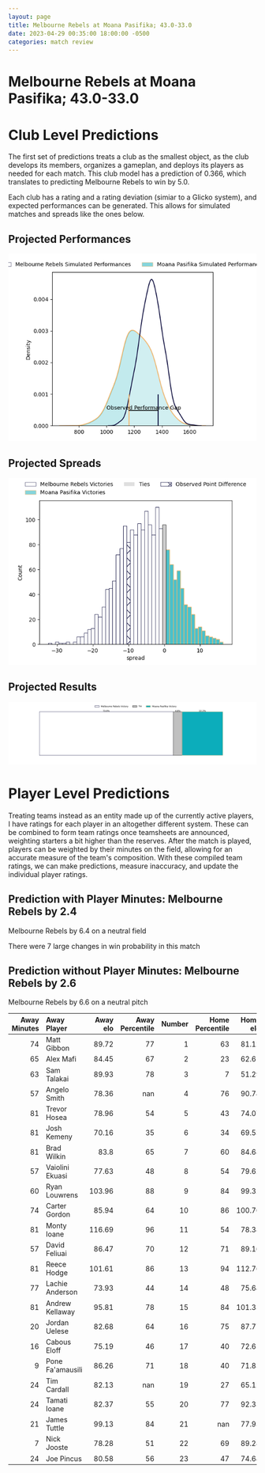 ```yaml
---  
layout: page  
title: Melbourne Rebels at Moana Pasifika; 43.0-33.0  
date: 2023-04-29 00:35:00 18:00:00 -0500  
categories: match review  
---
```

# Melbourne Rebels at Moana Pasifika; 43.0-33.0

# Club Level Predictions


The first set of predictions treats a club as the smallest object, as the club develops its members, organizes a gameplan, and deploys its players as needed for each match. This club model has a prediction of 0.366, which translates to predicting Melbourne Rebels to win by 5.0.

Each club has a rating and a rating deviation (simiar to a Glicko system), and expected performances can be generated. This allows for simulated matches and spreads like the ones below.
## Projected Performances


![Projected Performances](plots/performances_2023-04-29-MoanaPasifika-MelbourneRebels.png)
## Projected Spreads


![Projected Spreads](plots/spreads_2023-04-29-MoanaPasifika-MelbourneRebels.png)
## Projected Results


![Projected Results](plots/resultbar_2023-04-29-MoanaPasifika-MelbourneRebels.png)
# Player Level Predictions


Treating teams instead as an entity made up of the currently active players, I have ratings for each player in an altogether different system. These can be combined to form team ratings once teamsheets are announced, weighting starters a bit higher than the reserves. After the match is played, players can be weighted by their minutes on the field, allowing for an accurate measure of the team's composition. With these compiled team ratings, we can make predictions, measure inaccuracy, and update the individual player ratings.
## Prediction with Player Minutes: Melbourne Rebels by 2.4


Melbourne Rebels by 6.4 on a neutral field

There were 7 large changes in win probability in this match
## Prediction without Player Minutes: Melbourne Rebels by 2.6


Melbourne Rebels by 6.6 on a neutral pitch



|   Away Minutes | Away Player      |   Away elo |   Away Percentile |   Number |   Home Percentile |   Home elo | Home Player           |   Home Minutes |
|---------------:|:-----------------|-----------:|------------------:|---------:|------------------:|-----------:|:----------------------|---------------:|
|             74 | Matt Gibbon      |      89.72 |                77 |        1 |                63 |      81.12 | Abraham Pole          |             41 |
|             65 | Alex Mafi        |      84.45 |                67 |        2 |                23 |      62.61 | Samiuela Moli         |             55 |
|             63 | Sam Talakai      |      89.93 |                78 |        3 |                 7 |      51.29 | Isileli Tu'ungafasi   |             40 |
|             57 | Angelo Smith     |      78.36 |               nan |        4 |                76 |      90.74 | Michael Curry         |             81 |
|             81 | Trevor Hosea     |      78.96 |                54 |        5 |                43 |      74.07 | Mike McKee            |             55 |
|             81 | Josh Kemeny      |      70.16 |                35 |        6 |                34 |      69.53 | Miracle Faiilagi      |             62 |
|             81 | Brad Wilkin      |      83.8  |                65 |        7 |                60 |      84.68 | Jonah Mau'u           |             78 |
|             57 | Vaiolini Ekuasi  |      77.63 |                48 |        8 |                54 |      79.62 | Solomone Funaki       |             81 |
|             60 | Ryan Louwrens    |     103.96 |                88 |        9 |                84 |      99.32 | Ere Enari             |             58 |
|             74 | Carter Gordon    |      85.94 |                64 |       10 |                86 |     100.76 | Christian Leali'ifano |             51 |
|             81 | Monty Ioane      |     116.69 |                96 |       11 |                54 |      78.38 | Neria Fomai           |             73 |
|             57 | David Feliuai    |      86.47 |                70 |       12 |                71 |      89.16 | Danny Toala           |             81 |
|             81 | Reece Hodge      |     101.61 |                86 |       13 |                94 |     112.76 | Levi Aumua            |             81 |
|             77 | Lachie Anderson  |      73.93 |                44 |       14 |                48 |      75.64 | Timoci Tavatavanawai  |             81 |
|             81 | Andrew Kellaway  |      95.81 |                78 |       15 |                84 |     101.33 | William Havili        |             58 |
|             20 | Jordan Uelese    |      82.68 |                64 |       16 |                75 |      87.77 | Ray Niuia             |             26 |
|             16 | Cabous Eloff     |      75.19 |                46 |       17 |                40 |      72.65 | Ezekiel Lindenmuth    |             40 |
|              9 | Pone Fa'amausili |      86.26 |                71 |       18 |                40 |      71.83 | Chris Apoua           |             49 |
|             24 | Tim Cardall      |      82.13 |               nan |       19 |                27 |      65.12 | Alex McRobbie         |             26 |
|             24 | Tamati Ioane     |      82.37 |                55 |       20 |                77 |      92.33 | Lotu Inisi            |             22 |
|             21 | James Tuttle     |      99.13 |                84 |       21 |               nan |      77.93 | Jonathan Taumateine   |             23 |
|              7 | Nick Jooste      |      78.28 |                51 |       22 |                69 |      89.28 | Lincoln McClutchie    |             30 |
|             24 | Joe Pincus       |      80.58 |                56 |       23 |                47 |      74.64 | Fine Inisi            |             23 |

